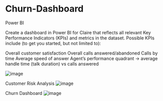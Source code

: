# Churn-Dashboard
Power BI

Create a dashboard in Power BI for Claire that reflects all relevant Key Performance Indicators (KPIs) and metrics in the dataset.
Possible KPIs include (to get you started, but not limited to):

Overall customer satisfaction
Overall calls answered/abandoned
Calls by time
Average speed of answer
Agent’s performance quadrant -> average handle time (talk duration) vs calls answered

![image](https://github.com/Piriyanka18/Churn-Dashboard/assets/80697383/82234101-7ba5-46a7-83f3-d89cdd52f250)

Customer Risk Analysis
![image](https://github.com/Piriyanka18/Churn-Dashboard/assets/80697383/3f4b629f-7f84-435e-85bc-a3f6e3781c53)

Churn Dashboard
![image](https://github.com/Piriyanka18/Churn-Dashboard/assets/80697383/a8ea7ae4-c0bf-40c9-b30b-0e03fca06110)



